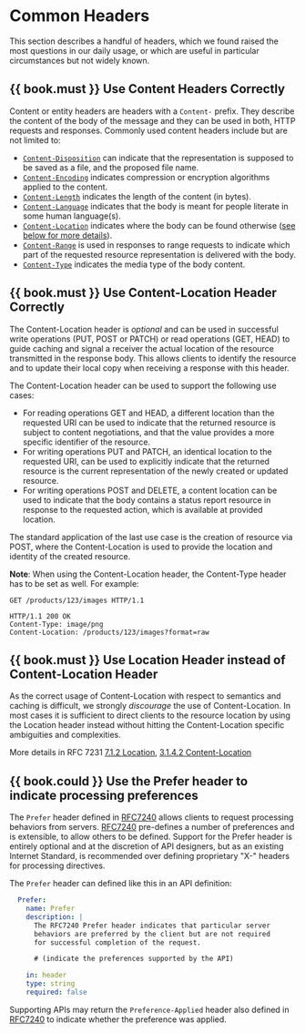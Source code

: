 # Common Headers

This section describes a handful of headers, which we found raised the most questions in our daily usage, or which are useful in particular circumstances but not widely known.

## {{ book.must }} Use Content Headers Correctly

Content or entity headers are headers with a `Content-` prefix. They describe the content of the body of the message and
they can be used in both, HTTP requests and responses. Commonly used content headers include but are not limited to:

 - [`Content-Disposition`](https://tools.ietf.org/html/rfc6266) can indicate that the representation is supposed to be saved as a file, and the proposed file name.
 - [`Content-Encoding`](https://tools.ietf.org/html/rfc7231#section-3.1.2.2) indicates compression or encryption algorithms applied to the content.
 - [`Content-Length`](https://tools.ietf.org/html/rfc7230#section-3.3.2) indicates the length of the content (in bytes).
 - [`Content-Language`](https://tools.ietf.org/html/rfc7231#section-3.1.3.2) indicates that the body is meant for people literate in some human language(s).
 - [`Content-Location`](https://tools.ietf.org/html/rfc7231#section-3.1.4.2) indicates where the body can be found otherwise ([see below for more details](#must-use-contentlocation-header-correctly)).
 - [`Content-Range`](https://tools.ietf.org/html/rfc7233#section-4.2) is used in responses to range requests to indicate which part of the requested resource representation is delivered with the body.
 - [`Content-Type`](https://tools.ietf.org/html/rfc7231#section-3.1.1.5) indicates the media type of the body content.

## {{ book.must }} Use Content-Location Header Correctly

The Content-Location header is *optional* and can be used in successful write operations (PUT, POST or PATCH) or read operations (GET, HEAD) to guide caching and signal a receiver the actual location of the resource transmitted in the response body. This allows clients to identify the resource and to update their local copy when receiving a response with this header.

The Content-Location header can be used to support the following use cases:

- For reading operations GET and HEAD, a different location than the requested URI can be used to indicate that the returned resource is subject to content negotiations, and that the value provides a more specific identifier of the resource.
- For writing operations PUT and PATCH, an identical location to the requested URI, can be used to explicitly indicate that the returned resource is the current representation of the newly created or updated resource.
- For writing operations POST and DELETE, a content location can be used to indicate that the body contains a status report resource in response to the requested action, which is available at provided location.

The standard application of the last use case is the creation of resource via POST, where the Content-Location is used to provide the location and identity of the created resource.

**Note**: When using the Content-Location header, the Content-Type header has to be set as well. For example:

```http
GET /products/123/images HTTP/1.1

HTTP/1.1 200 OK
Content-Type: image/png
Content-Location: /products/123/images?format=raw
```

## {{ book.must }} Use Location Header instead of Content-Location Header

As the correct usage of Content-Location with respect to semantics and caching is difficult, we strongly *discourage* the use of Content-Location. In most cases it is sufficient to direct clients to the resource location by using the Location header instead without hitting the Content-Location specific ambiguities and complexities.

More details in RFC 7231 [7.1.2 Location](https://tools.ietf.org/html/rfc7231#section-7.1.2), [3.1.4.2 Content-Location](https://tools.ietf.org/html/rfc7231#section-3.1.4.2)

## {{ book.could }} Use the Prefer header to indicate processing preferences

The  `Prefer` header defined in [RFC7240](https://tools.ietf.org/html/rfc7240) allows clients to request processing behaviors from servers. [RFC7240](https://tools.ietf.org/html/rfc7240) pre-defines a number of preferences and is extensible, to allow others to be defined. Support for the Prefer header is entirely optional and at the discretion of API designers, but as an existing Internet Standard, is recommended over defining proprietary "X-" headers for processing directives. 

The `Prefer` header can defined like this in an API definition:

```yaml
  Prefer:
    name: Prefer
    description: |
      The RFC7240 Prefer header indicates that particular server 
      behaviors are preferred by the client but are not required 
      for successful completion of the request. 

      # (indicate the preferences supported by the API)

    in: header
    type: string  
    required: false
```

Supporting APIs may return the `Preference-Applied` header also defined in [RFC7240](https://tools.ietf.org/html/rfc7240) to indicate whether the preference was applied.

